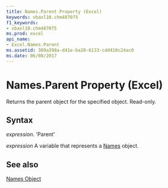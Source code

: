 ```yaml
---
title: Names.Parent Property (Excel)
keywords: vbaxl10.chm487075
f1_keywords:
- vbaxl10.chm487075
ms.prod: excel
api_name:
- Excel.Names.Parent
ms.assetid: 389a398a-d41e-ba20-6133-cdd410c24ac0
ms.date: 06/08/2017
---
```



# Names.Parent Property (Excel)

Returns the parent object for the specified object. Read-only.


## Syntax

 _expression_. 'Parent'

 _expression_ A variable that represents a [Names](./Excel.Names.md) object.


## See also


[Names Object](Excel.Names.md)

